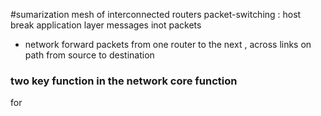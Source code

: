 #sumarization 
mesh of interconnected routers 
packet-switching : host break application layer messages inot packets 
- network forward packets from one router to the next , across links on path from source to destination 
### two key function in the network core function 
for

